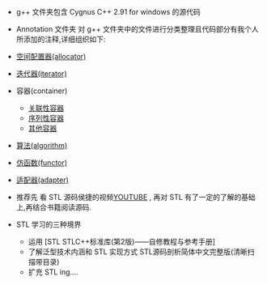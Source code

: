* g++  文件夹包含 Cygnus C++ 2.91 for windows 的源代码

* Annotation 文件夹 对 g++ 文件夹中的文件进行分类整理且代码部分有我个人所添加的注释,详细组织如下:
* [空间配置器(allocator)](Annotation/allocator)
* [迭代器(iterator)](Annotation/iterator)
* 容器(container) 
    - [关联性容器](Annotation/container/associative_container)
    - [序列性容器](Annotation/container/sequence_container)
    - [其他容器](Annotation/container/other_container)        
* [算法(algorithm)](Annotation/algorithm)
* [仿函数(functor)](Annotation/functor)
* [适配器(adapter)](Annotation/adapter)

* 推荐先 看 STL 源码侯捷的视频[YOUTUBE](https://www.youtube.com/watch?v=Edcwv38c7d4&list=PLTcwR9j5y6W2Bf4S-qi0HBQlHXQVFoJrP) , 再对 STL 有了一定的了解的基础上,再结合书籍阅读源码.

* STL 学习的三种境界
    - 运用 
        [STL STLC++标准库(第2版)——自修教程与参考手册]
    - 了解泛型技术内涵和 STL 实现方式 
        STL源码剖析简体中文完整版(清晰扫描带目录)
    - 扩充 STL
        ing....